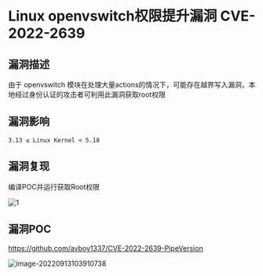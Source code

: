 # Linux openvswitch权限提升漏洞 CVE-2022-2639

## 漏洞描述

由于 openvswitch 模块在处理大量actions的情况下，可能存在越界写入漏洞，本地经过身份认证的攻击者可利用此漏洞获取root权限

## 漏洞影响

```
3.13 ≤ Linux Kernel < 5.18
```

## 漏洞复现

编译POC并运行获取Root权限

![1](https://typora-notes-1308934770.cos.ap-beijing.myqcloud.com/202209131039922.png)

## 漏洞POC

https://github.com/avboy1337/CVE-2022-2639-PipeVersion

![image-20220913103910738](https://typora-notes-1308934770.cos.ap-beijing.myqcloud.com/202209131039877.png)